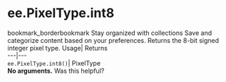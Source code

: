  
#  ee.PixelType.int8
bookmark_borderbookmark Stay organized with collections  Save and categorize content based on your preferences.
Returns the 8-bit signed integer pixel type. 
Usage| Returns  
---|---  
`ee.PixelType.int8()`| PixelType  
**No arguments.**
Was this helpful?
